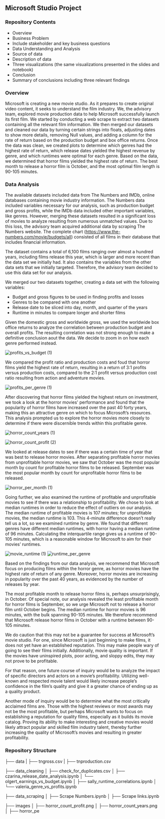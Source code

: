 ## Microsoft Studio Project

### Repository Contents
- Overview
- Business Problem
- Include stakeholder and key business questions
- Data Understanding and Analysis
- Source of data
- Description of data
- Three visualizations (the same visualizations presented in the slides and notebook)
- Conclusion
- Summary of conclusions including three relevant findings

### Overview
Microsoft is creating a new movie studio. As it prepares to create original video content, it seeks to understand the film industry. We, the advisory team, explored movie production data to help Microsoft successfully launch its first film. We started by conducting a web scrape to extract two datasets containing all the relevant film information. We then merged our datasets and cleaned our data by turning certain strings into floats, adjusting dates to show more details, removing Null values, and adding a column for the rate of return based on the production budget and box office returns. Once the data was clean, we created plots to determine which genres had the highest rate of return, which release dates yielded the highest revenue by genre, and which runtimes were optimal for each genre. Based on the data, we determined that horror films yielded the highest rate of return. The best month to release a horror film is October, and the most optimal film length is 90-105 minutes.

### Data Analysis
The available datasets included data from The Numbers and IMDb, online databases containing movie industry information. The Numbers data included variables necessary for our analysis, such as production budget and gross profits, while the IMDb data included other important variables, like genres. However, merging these datasets resulted in a significant loss of movies to analyze resulting from numerous unmatched values. Due to this loss, the advisory team acquired additional data by scraping The Numbers website. The complete chart (https://www.the-numbers.com/movie/budgets/all) consisted of all films in their database that includes financial information.

The dataset contains a total of 6,100 films ranging over almost a hundred years, including films release this year, which is larger and more recent than the data set we initially had. It also contains the variables from the other data sets that we initially targeted. Therefore, the advisory team decided to use this data set for our analysis.

We merged our two datasets together, creating a data set with the following variables:

- Budget and gross figures to be used in finding profits and losses
- Genres to be compared with one another
- Release date to be sliced into day, month, and quarter of the years
- Runtime in minutes to compare longer and shorter films

Given the domestic gross and worldwide gross, we used the worldwide box office returns to analyze the correlation between production budget and overall profits. The resulting correlation was not strong enough to make a definitive conclusion aout the data. We decide to zoom in on how each genre performed instead.

![profits_vs_budget (1)](https://user-images.githubusercontent.com/79488205/145619111-0854a99e-dc7b-4f0b-94d4-31e481c0723d.png)

We compared the profit ratio and production costs and foud that horror films yield the highest rate of return, resulting in a return of 3:1 profits versus production costs, compared to the 2:1 profit versus production cost ratio resulting from action and adventure movies. 

![profits_per_genre (1)](https://user-images.githubusercontent.com/79488205/145619504-73caccde-482e-4c03-9bd4-54a436e6f389.png)

After discovering that horror films yielded the highest return on investment, we took a look at the horror movies' performance and found that the popularity of horror films have increased over the past 40 forty years, making this an attractive genre on which to focus Microsoft’s resources. This analysis prompted us to explore the horror movies more closely to determine if there were discernible trends within this profitable genre.

![horror_count_years (1)](https://user-images.githubusercontent.com/79488205/145619564-a8446c33-f6e0-4234-a384-96f2621f7582.png)

![horror_count_profit (2)](https://user-images.githubusercontent.com/79488205/145619588-a2dd417f-a9b2-4465-b394-a07ce0aeffdc.png)

We looked at release dates to see if there was a certain time of year that was best to release horror movies. After separating profitable horror movies from unprofitable horror movies, we saw that October was the most popular month by count for profitable horror films to be released. September was the most popular month by count for unprofitable horror films to be released.

![horror_per_month (1)](https://user-images.githubusercontent.com/79488205/145619629-53b787e8-1913-4c15-aab2-d6a15e448319.png)

Going further, we also examined the runtime of profitable and unprofitable movies to see if there was a relationship to profitability. We chose to look at median runtimes in order to reduce the effect of outliers on our analysis. The median runtime of profitable movies is 107 minutes; for unprofitable movies, the median runtime is 103. This 4-minute difference doesn’t really tell us a lot, so we examined runtime by genre. We found that different genres have different median runtimes, with horror having a median runtime of 96 minutes. Calculating the interquartile range gives us a runtime of 90-105 minutes, which is a reasonable window for Microsoft to aim for their movies’ runtimes.

![movie_runtime (1)](https://user-images.githubusercontent.com/79488205/145619777-786681d3-a4e1-4a16-ac41-520c7200a139.png)
![runtime_per_genre](https://user-images.githubusercontent.com/79488205/145619690-7d79d98d-3c63-42b0-ae6d-051538f2f648.png)

Based on the findings from our data analysis, we recommend that Microsoft focus on producing films within the horror genre, as horror movies have the highest rate of return of any genre. Moreover, horror movies are increasing in popularity over the past 40 years, as evidenced by the number of releases by year.

The most profitable month to release horror films is, perhaps unsurprisingly, in October. Of special note, our analysis revealed the least profitable month for horror films is September, so we urge Microsoft not to release a horror film until October begins. The median runtime for horror movies is 96 minutes, with the bulk spanning 90-105 minutes. We therefore recommend that Microsoft release horror films in October with a runtime between 90-105 minutes.

We do caution that this may not be a guarantee for success at Microsoft’s movie studio. For one, since Microsoft is just beginning to make films, it does not yet have an established reputation. This may make people wary of going to see their films initially. Additionally, movie quality is important. If the movies have uninspired plots, poor acting, and sloppy edits, they may not prove to be profitable.

For that reason, one future course of inquiry would be to analyze the impact of specific directors and actors on a movie’s profitability. Utilizing well-known and respected movie talent would likely increase people’s confidence in the film’s quality and give it a greater chance of ending up as a quality product.

Another mode of inquiry would be to determine what the most critically acclaimed films are. Those with the highest reviews or most awards may not be the most profitable, but perhaps Microsoft wants to focus on establishing a reputation for quality films, especially as it builds its movie catalog. Proving its ability to make interesting and creative movies would likely attract popular and skilled film industry talent, thereby further increasing the quality of Microsoft’s movies and resulting in greater profitability.

### Repository Structure


├── data
|   ├── tngross.csv
|   ├── tnproduction.csv

├── data_cleaning
│   ├── check_for_duplicates.csv
│   ├── czarina_release_date_analysis.ipynb
│   └── olgert_earnings_vs_budget.ipynb
│   ├── sally_runtime_correlations.ipynb
│   └── valeria_genre_vs_profits.ipynb

├── data_scraping
│   ├── Scrape Numbers.ipynb
│   ├── Scrape links.ipynb


├── images
│   ├── horror_count_profit.png
│   ├── horror_count_years.png
│   ├── horror_pe

